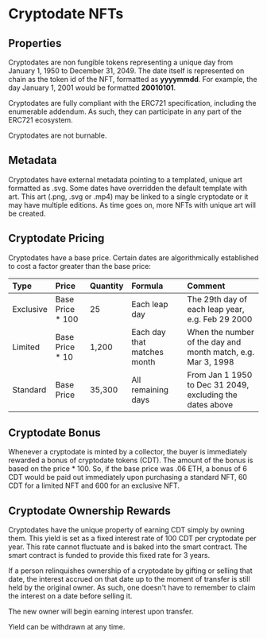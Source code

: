 # Cryptodate NFTs 

## Properties

Cryptodates are non fungible tokens representing a unique day from January 1, 1950 to December 31, 2049.  The date itself is represented on chain as the token id of the NFT, formatted  as **yyyymmdd**. For example, the day January 1, 2001 would be formatted **20010101**.

Cryptodates are fully compliant with the ERC721 specification, including the enumerable addendum.  As such, they can participate in any part of the ERC721 ecosystem.

Cryptodates are not burnable. 

## Metadata
Cryptodates have external metadata pointing to a templated, unique art formatted as .svg.  Some dates have overridden the default template with art. This art (.png, .svg or .mp4) may be linked to a single cryptodate or it may have multiple editions. As time goes on, more NFTs with unique art will be created. 

## Cryptodate Pricing

Cryptodates have a base price. Certain dates are algorithmically established to cost a factor greater than the base price:

| Type | Price | Quantity | Formula | Comment |
| :--- | :--- |  :--- | :--- | :--- |
| Exclusive | Base Price * 100 | 25 | Each leap day | The 29th day of each leap year, e.g. Feb 29 2000 |
| Limited | Base Price * 10  | 1,200 | Each day that matches month | When the number of the day and month match, e.g. Mar 3, 1998 |
| Standard | Base Price | 35,300 | All remaining days | From Jan 1 1950 to Dec 31 2049, excluding the dates above |

## Cryptodate Bonus

Whenever a cryptodate is minted by a collector, the buyer is immediately rewarded a bonus of cryptodate tokens (CDT). The amount of the bonus is based on the price * 100. So, if the base price was .06 ETH, a bonus of 6 CDT would be paid out immediately upon purchasing a standard NFT, 60 CDT for a limited NFT and 600 for an exclusive NFT. 

## Cryptodate Ownership Rewards

Cryptodates have the unique property of earning CDT simply by owning them. This yield is set as a fixed interest rate of 100 CDT per cryptodate per year. This rate cannot fluctuate and is baked into the smart contract. The smart contract is funded to provide this fixed rate for 3 years.

If a person relinquishes ownership of a cryptodate by gifting or selling that date, the interest accrued on that date up to the moment of transfer is still held by the original owner. As such, one doesn't have to remember to claim the interest on a date before selling it.

The new owner will begin earning interest upon transfer.

Yield can be withdrawn at any time. 


